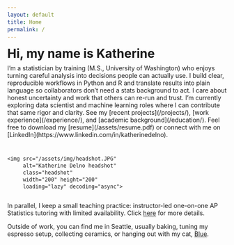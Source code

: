 ```yaml
---
layout: default
title: Home
permalink: /
---
```


<style>
  .page-heading{display:none}

  /* Title + first paragraph + photo */
  .hero { margin-bottom: 8px; }
  .hero h1 { margin: 0 0 .5rem; }

  .lede-row {
    display: flex;
    align-items: center;      /* centers photo vertically to the first paragraph */
    gap: 24px;
    flex-wrap: wrap;
  }
  .lede {
    flex: 1;
    min-width: 280px;
    max-width: 72ch;
    margin: 0;                /* true centering against this paragraph */
  }
  .headshot {
    width: 200px; height: 200px;
    border-radius: 50%;
    object-fit: cover;
    flex-shrink: 0;

    /* prevent theme dimming */
    opacity: 1 !important;
    filter: none !important;
    -webkit-filter: none !important;
    mix-blend-mode: normal !important;
    box-shadow: none;
  }

  /* Lightbox */
  .lightbox { display:none; position:fixed; inset:0; background:rgba(0,0,0,.6);
              align-items:center; justify-content:center; padding:24px; z-index:9999; }
  .lightbox:target { display:flex; }
  .lightbox img { max-width:720px; max-height:85vh; border-radius:12px;
                  box-shadow:0 10px 30px rgba(0,0,0,.35); }
  .lb-close { position:absolute; inset:0; cursor:zoom-out; }

  @media (max-width:700px){
    .lede-row { flex-direction: column; align-items: flex-start; }
    .headshot { margin-top: 8px; }
  }
</style>

<div class="hero">
  <h1>Hi, my name is Katherine</h1>

  <!-- First paragraph + photo side-by-side -->
  <div class="lede-row" markdown="1">
    <p class="lede">
      I’m a statistician by training (M.S., University of Washington) who enjoys turning careful analysis into decisions people can actually use. I build clear, reproducible workflows in Python and R and translate results into plain language so collaborators don’t need a stats background to act. I care about honest uncertainty and work that others can re-run and trust. I’m currently exploring data scientist and machine learning roles where I can contribute that same rigor and clarity. See my [recent projects](/projects/), [work experience](/experience/), and [academic background](/education/). Feel free to download my [resume](/assets/resume.pdf) or connect with me on [LinkedIn](https://www.linkedin.com/in/katherinedelno).
    </p>

    <img src="/assets/img/headshot.JPG"
         alt="Katherine Delno headshot"
         class="headshot"
         width="200" height="200"
         loading="lazy" decoding="async">
  </div>
</div>

In parallel, I keep a small teaching practice: instructor-led one-on-one AP Statistics tutoring with limited availability. Click [here](/tutoring/) for more details.

Outside of work, you can find me in Seattle, usually baking, tuning my espresso setup, collecting ceramics, or hanging out with my cat, [Blue](#blue-photo).

<!-- Lightbox -->
<div id="blue-photo" class="lightbox" aria-hidden="true">
  <a href="#" class="lb-close" aria-label="Close"></a>
  <img src="/assets/img/blue.jpeg" alt="Blue the cat">
</div>
